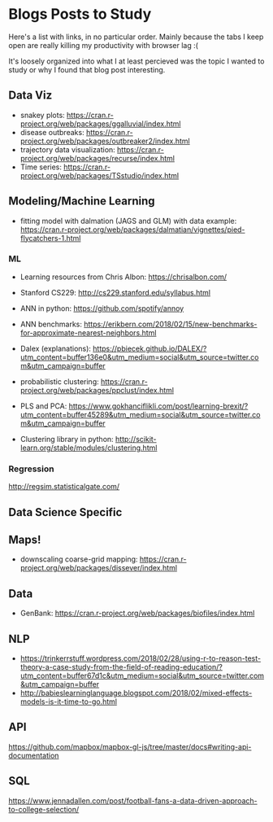 # Blogs Posts to Study

Here's a list with links, in no particular order. Mainly because the tabs I keep open are really killing my productivity with browser lag :(

It's loosely organized into what I at least percieved was the topic I wanted to study or why I found that blog post interesting.

## Data Viz

* snakey plots: https://cran.r-project.org/web/packages/ggalluvial/index.html
* disease outbreaks: https://cran.r-project.org/web/packages/outbreaker2/index.html
* trajectory data visualization: https://cran.r-project.org/web/packages/recurse/index.html
* Time series: https://cran.r-project.org/web/packages/TSstudio/index.html

## Modeling/Machine Learning

* fitting model with dalmation (JAGS and GLM) with data example: https://cran.r-project.org/web/packages/dalmatian/vignettes/pied-flycatchers-1.html

### ML

* Learning resources from Chris Albon: https://chrisalbon.com/
* Stanford CS229: http://cs229.stanford.edu/syllabus.html

* ANN in python: https://github.com/spotify/annoy
* ANN benchmarks: https://erikbern.com/2018/02/15/new-benchmarks-for-approximate-nearest-neighbors.html

* Dalex (explanations): https://pbiecek.github.io/DALEX/?utm_content=buffer136e0&utm_medium=social&utm_source=twitter.com&utm_campaign=buffer
* probabilistic clustering: https://cran.r-project.org/web/packages/ppclust/index.html

* PLS and PCA: https://www.gokhanciflikli.com/post/learning-brexit/?utm_content=buffer45289&utm_medium=social&utm_source=twitter.com&utm_campaign=buffer

* Clustering library in python: http://scikit-learn.org/stable/modules/clustering.html

### Regression

http://regsim.statisticalgate.com/

## Data Science Specific


## Maps!

* downscaling coarse-grid mapping: https://cran.r-project.org/web/packages/dissever/index.html

## Data

* GenBank: https://cran.r-project.org/web/packages/biofiles/index.html

## NLP

* https://trinkerrstuff.wordpress.com/2018/02/28/using-r-to-reason-test-theory-a-case-study-from-the-field-of-reading-education/?utm_content=buffer67d1c&utm_medium=social&utm_source=twitter.com&utm_campaign=buffer
* http://babieslearninglanguage.blogspot.com/2018/02/mixed-effects-models-is-it-time-to-go.html

## API

https://github.com/mapbox/mapbox-gl-js/tree/master/docs#writing-api-documentation

## SQL

https://www.jennadallen.com/post/football-fans-a-data-driven-approach-to-college-selection/

